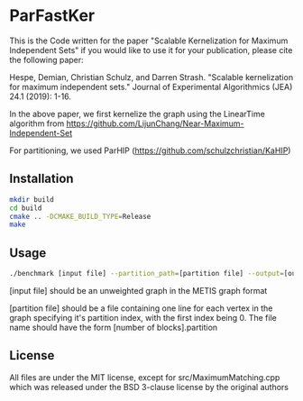 # ParFastKer

This is the Code written for the paper "Scalable Kernelization for Maximum Independent Sets" if you would like to use it for your publication, please cite the following paper:

Hespe, Demian, Christian Schulz, and Darren Strash. "Scalable kernelization for maximum independent sets." Journal of Experimental Algorithmics (JEA) 24.1 (2019): 1-16.

In the above paper, we first kernelize the graph using the LinearTime algorithm from https://github.com/LijunChang/Near-Maximum-Independent-Set
 
For partitioning, we used ParHIP (https://github.com/schulzchristian/KaHIP)

## Installation


```bash
mkdir build
cd build
cmake .. -DCMAKE_BUILD_TYPE=Release
make
```

## Usage

```bash
./benchmark [input file] --partition_path=[partition file] --output=[output file] --console_log
```

[input file] should be an unweighted graph in the METIS graph format

[partition file] should be a file containing one line for each vertex in the graph specifying it's partition index, with the first index being 0. The file name should have the form [number of blocks].partition

## License

All files are under the MIT license, except for  src/MaximumMatching.cpp which was released under the BSD 3-clause license by the original authors
